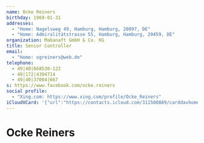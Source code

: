 ```yaml
---
name: Ocke Reiners
birthday: 1969-01-31
addresses:
  - "Home: Nagelsweg 49, Hamburg, Hamburg, 20097, DE"
  - "Home: Admiralitätstrasse 55, Hamburg, Hamburg, 20459, DE"
organization: Mabanaft GmbH & Co. KG
title: Senior Controller
email:
  - "Home: ogreiners@web.de"
telephone:
  - 49|40|668530-122
  - 49|172|4304714
  - 49|40|37004|667
s: https://www.facebook.com/ocke.reiners
social profile:
  - "Xing.com: https://www.xing.com/profile/Ocke_Reiners"
iCloudVCard: '{"url":"https://contacts.icloud.com/311500889/carddavhome/card/OTFhZjBmZDctNWQyNC00YTNhLTgyNDUtMmU4ZWVhM2RjYmJi.vcf","etag":"\"kmfhdr39\"","data":"BEGIN:VCARD\r\nVERSION:3.0\r\nFN:\r\nN:Reiners;Ocke;;;\r\nUID:91af0fd7-5d24-4a3a-8245-2e8eea3dcbbb\r\nBDAY;VALUE=date:1969-01-31\r\nADR;TYPE=HOME:;;Nagelsweg 49;Hamburg;Hamburg;20097;DE;\r\nADR;TYPE=HOME:;;Admiralitätstrasse 55;Hamburg;Hamburg;20459;DE;\r\nWP1.X-ABLABEL:Work\r\nWP2.X-ABLABEL:Work\r\nWP3.X-ABLABEL:Work\r\nWP4.X-ABLABEL:Work\r\nWP5.X-ABLABEL:Work\r\nWP6.X-ABLABEL:Work\r\nPRODID:-//Apple Inc.//iOS 10.2//EN\r\nREV:2025-04-03T22:12:59Z\r\nORG:Mabanaft GmbH & Co. KG;\r\nTITLE:Senior Controller\r\nEMAIL;TYPE=HOME:ogreiners@web.de\r\nPHOTO;VALUE=uri:https://gateway.icloud.com/contacts/311500889/ck/card/07ab3\r\n ee3b78340d9e8060b0df889ed1f\r\nTEL:49|40|668530-122\r\nTEL:49|172|4304714\r\nTEL:49|40|37004|667\r\ns:https://www.facebook.com/ocke.reiners\r\nX-SOCIALPROFILE;type=xing.com;x-user=Ocke_Reiners:https://www.xing.com/prof\r\n ile/Ocke_Reiners\r\nEND:VCARD"}'
---
```

# Ocke Reiners